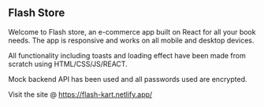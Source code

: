 ## Flash Store

Welcome to Flash store, an e-commerce app built on React for all your book needs.
The app is responsive and works on all mobile and desktop devices.

All functionality including toasts and loading effect have been made from scratch using HTML/CSS/JS/REACT.

Mock backend API has been used and all passwords used are encrypted.

Visit the site @ https://flash-kart.netlify.app/